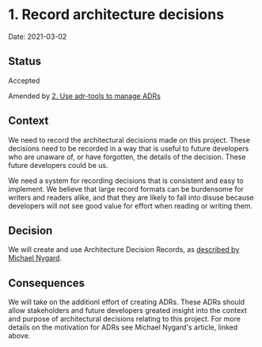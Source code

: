 # 1. Record architecture decisions

Date: 2021-03-02

## Status

Accepted

Amended by [2. Use adr-tools to manage ADRs](0002-use-adr-tools-to-manage-adrs.md)

## Context

We need to record the architectural decisions made on this project. These decisions need to be recorded in a way that is useful to future developers who are unaware of, or have forgotten, the details of the decision. These future developers could be us.

We need a system for recording decisions that is consistent and easy to implement. We believe that large record formats can be burdensome for writers and readers alike, and that they are likely to fall into disuse because developers will not see good value for effort when reading or writing them.

## Decision

We will create and use Architecture Decision Records, as [described by Michael Nygard](http://thinkrelevance.com/blog/2011/11/15/documenting-architecture-decisions).

## Consequences

We will take on the additionl effort of creating ADRs. These ADRs should allow stakeholders and future developers greated insight into the context and purpose of architectural decisions relating to this project. For more details on the motivation for ADRs see Michael Nygard's article, linked above.
